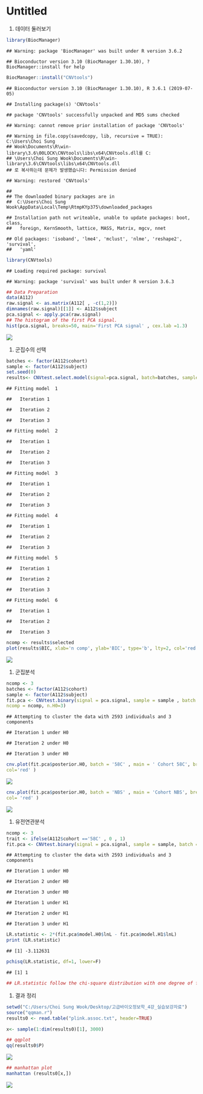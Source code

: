 Untitled
================

1.  데이터 둘러보기

``` r
library(BiocManager)
```

    ## Warning: package 'BiocManager' was built under R version 3.6.2

    ## Bioconductor version 3.10 (BiocManager 1.30.10), ?BiocManager::install for help

``` r
BiocManager::install("CNVtools")
```

    ## Bioconductor version 3.10 (BiocManager 1.30.10), R 3.6.1 (2019-07-05)

    ## Installing package(s) 'CNVtools'

    ## package 'CNVtools' successfully unpacked and MD5 sums checked

    ## Warning: cannot remove prior installation of package 'CNVtools'

    ## Warning in file.copy(savedcopy, lib, recursive = TRUE): C:\Users\Choi Sung
    ## Wook\Documents\R\win-library\3.6\00LOCK\CNVtools\libs\x64\CNVtools.dll를 C:
    ## \Users\Choi Sung Wook\Documents\R\win-library\3.6\CNVtools\libs\x64\CNVtools.dll
    ## 로 복사하는데 문제가 발생했습니다: Permission denied

    ## Warning: restored 'CNVtools'

    ## 
    ## The downloaded binary packages are in
    ##  C:\Users\Choi Sung Wook\AppData\Local\Temp\RtmpKYp375\downloaded_packages

    ## Installation path not writeable, unable to update packages: boot, class,
    ##   foreign, KernSmooth, lattice, MASS, Matrix, mgcv, nnet

    ## Old packages: 'isoband', 'lme4', 'mclust', 'nlme', 'reshape2', 'survival',
    ##   'yaml'

``` r
library(CNVtools)
```

    ## Loading required package: survival

    ## Warning: package 'survival' was built under R version 3.6.3

``` r
## Data Preparation
data(A112)
raw.signal <- as.matrix(A112[ , -c(1,2)])
dimnames(raw.signal)[[1]] <- A112$subject
pca.signal <- apply.pca(raw.signal)
## The histogram of the first PCA signal.
hist(pca.signal, breaks=50, main='First PCA signal' , cex.lab =1.3)
```

![](Advanced-4_files/figure-markdown_github/unnamed-chunk-1-1.png)

1.  군집수의 선택

``` r
batches <- factor(A112$cohort)
sample <- factor(A112$subject)
set.seed(0)
results<- CNVtest.select.model(signal=pca.signal, batch=batches, sample = sample , n.H0 = 3 , method='BIC' )
```

    ## Fitting model  1

    ##   Iteration 1

    ##   Iteration 2

    ##   Iteration 3

    ## Fitting model  2

    ##   Iteration 1

    ##   Iteration 2

    ##   Iteration 3

    ## Fitting model  3

    ##   Iteration 1

    ##   Iteration 2

    ##   Iteration 3

    ## Fitting model  4

    ##   Iteration 1

    ##   Iteration 2

    ##   Iteration 3

    ## Fitting model  5

    ##   Iteration 1

    ##   Iteration 2

    ##   Iteration 3

    ## Fitting model  6

    ##   Iteration 1

    ##   Iteration 2

    ##   Iteration 3

``` r
ncomp <- results$selected
plot(results$BIC, xlab='n comp', ylab='BIC', type='b', lty=2, col='red', pch = '+')
```

![](Advanced-4_files/figure-markdown_github/unnamed-chunk-2-1.png)

1.  군집분석

``` r
ncomp <- 3
batches <- factor(A112$cohort)
sample <- factor(A112$subject)
fit.pca <- CNVtest.binary(signal = pca.signal, sample = sample , batch = batches,
ncomp = ncomp, n.H0=3)
```

    ## Attempting to cluster the data with 2593 individuals and 3 components

    ## Iteration 1 under H0

    ## Iteration 2 under H0

    ## Iteration 3 under H0

``` r
cnv.plot(fit.pca$posterior.H0, batch = '58C' , main = ' Cohort 58C', breaks = 50,
col='red' )
```

![](Advanced-4_files/figure-markdown_github/unnamed-chunk-4-1.png)

``` r
cnv.plot(fit.pca$posterior.H0, batch = 'NBS' , main = 'Cohort NBS', breaks = 50,
col= 'red' )
```

![](Advanced-4_files/figure-markdown_github/unnamed-chunk-4-2.png)

1.  유전연관분석

``` r
ncomp <- 3
trait <- ifelse(A112$cohort =='58C' , 0 , 1)
fit.pca <- CNVtest.binary(signal = pca.signal, sample = sample, batch = batches, disease.status = trait, ncomp = 3 , n.H0=3, n.H1=3, model.disease= "~cn")
```

    ## Attempting to cluster the data with 2593 individuals and 3 components

    ## Iteration 1 under H0

    ## Iteration 2 under H0

    ## Iteration 3 under H0

    ## Iteration 1 under H1

    ## Iteration 2 under H1

    ## Iteration 3 under H1

``` r
LR.statistic <- 2*(fit.pca$model.H0$lnL - fit.pca$model.H1$lnL)
print (LR.statistic)
```

    ## [1] -3.112631

``` r
pchisq(LR.statistic, df=1, lower=F)
```

    ## [1] 1

``` r
## LR.statistic follow the chi-square distribution with one degree of freedom.
```

1.  결과 정리

``` r
setwd("C:/Users/Choi Sung Wook/Desktop/고급바이오정보학_4강_실습보강자료")
source("qqman.r")
results0 <- read.table("plink.assoc.txt", header=TRUE) 

x<- sample(1:dim(results0)[1], 3000)
```

``` r
## qqplot
qq(results0$P)
```

![](Advanced-4_files/figure-markdown_github/unnamed-chunk-8-1.png)

``` r
## manhattan plot
manhattan (results0[x,])
```

![](Advanced-4_files/figure-markdown_github/unnamed-chunk-9-1.png)
